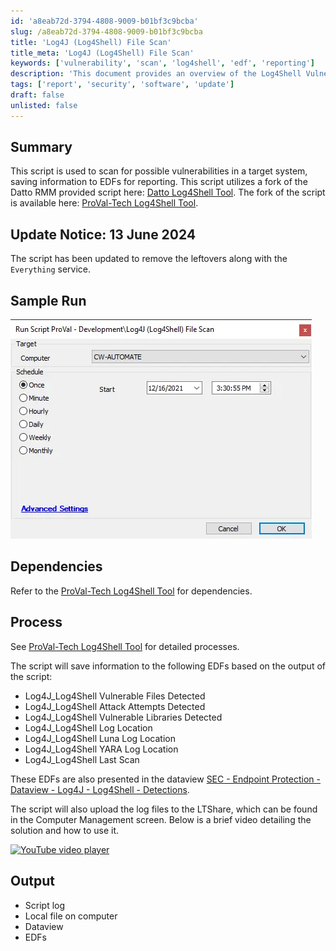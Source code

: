 ```yaml
---
id: 'a8eab72d-3794-4808-9009-b01bf3c9bcba'
slug: /a8eab72d-3794-4808-9009-b01bf3c9bcba
title: 'Log4J (Log4Shell) File Scan'
title_meta: 'Log4J (Log4Shell) File Scan'
keywords: ['vulnerability', 'scan', 'log4shell', 'edf', 'reporting']
description: 'This document provides an overview of the Log4Shell Vulnerability Scan Script, detailing its functionality, dependencies, and the output it generates. The script is designed to identify vulnerabilities in target systems and save relevant information to EDFs for comprehensive reporting.'
tags: ['report', 'security', 'software', 'update']
draft: false
unlisted: false
---
```


## Summary

This script is used to scan for possible vulnerabilities in a target system, saving information to EDFs for reporting. This script utilizes a fork of the Datto RMM provided script here: [Datto Log4Shell Tool](https://github.com/datto/log4shell-tool). The fork of the script is available here: [ProVal-Tech Log4Shell Tool](https://github.com/ProVal-Tech/log4shell-tool).

## Update Notice: 13 June 2024

The script has been updated to remove the leftovers along with the `Everything` service.

## Sample Run

![Sample Run](../../../static/img/docs/a8eab72d-3794-4808-9009-b01bf3c9bcba/image_1.webp)

## Dependencies

Refer to the [ProVal-Tech Log4Shell Tool](https://github.com/ProVal-Tech/log4shell-tool) for dependencies.

## Process

See [ProVal-Tech Log4Shell Tool](https://github.com/ProVal-Tech/log4shell-tool) for detailed processes.

The script will save information to the following EDFs based on the output of the script:

- Log4J_Log4Shell Vulnerable Files Detected
- Log4J_Log4Shell Attack Attempts Detected
- Log4J_Log4Shell Vulnerable Libraries Detected
- Log4J_Log4Shell Log Location
- Log4J_Log4Shell Luna Log Location
- Log4J_Log4Shell YARA Log Location
- Log4J_Log4Shell Last Scan

These EDFs are also presented in the dataview [SEC - Endpoint Protection - Dataview - Log4J - Log4Shell - Detections](/docs/59595d20-d1f8-4406-b574-58a4d32b0384).

The script will also upload the log files to the LTShare, which can be found in the Computer Management screen. Below is a brief video detailing the solution and how to use it.

[![YouTube video player](https://img.youtube.com/vi/nkdglT01hA8/0.jpg)](https://www.youtube.com/embed/nkdglT01hA8)

## Output

- Script log
- Local file on computer
- Dataview
- EDFs